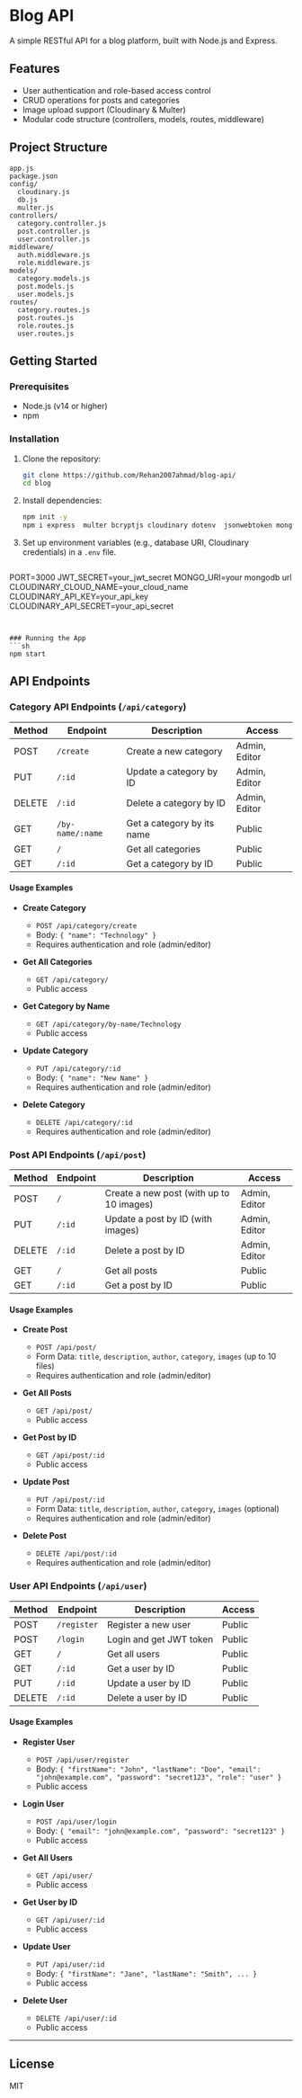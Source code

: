 # Blog API

A simple RESTful API for a blog platform, built with Node.js and Express.

## Features
- User authentication and role-based access control
- CRUD operations for posts and categories
- Image upload support (Cloudinary & Multer)
- Modular code structure (controllers, models, routes, middleware)

## Project Structure
```
app.js
package.json
config/
  cloudinary.js
  db.js
  multer.js
controllers/
  category.controller.js
  post.controller.js
  user.controller.js
middleware/
  auth.middleware.js
  role.middleware.js
models/
  category.models.js
  post.models.js
  user.models.js
routes/
  category.routes.js
  post.routes.js
  role.routes.js
  user.routes.js
```

## Getting Started

### Prerequisites
- Node.js (v14 or higher)
- npm

### Installation
1. Clone the repository:
   ```sh
   git clone https://github.com/Rehan2007ahmad/blog-api/
   cd blog
   ```
2. Install dependencies:
   ```sh
   npm init -y
   npm i express  multer bcryptjs cloudinary dotenv  jsonwebtoken mongoose multer-storage-cloudinary
   ```
3. Set up environment variables (e.g., database URI, Cloudinary credentials) in a `.env` file.
   ```sh
  PORT=3000
  JWT_SECRET=your_jwt_secret
  MONGO_URI=your mongodb url
  CLOUDINARY_CLOUD_NAME=your_cloud_name
  CLOUDINARY_API_KEY=your_api_key
  CLOUDINARY_API_SECRET=your_api_secret
  ```


### Running the App
```sh
npm start
```

## API Endpoints

### Category API Endpoints (`/api/category`)

| Method | Endpoint              | Description                                                      | Access                |
|--------|----------------------|------------------------------------------------------------------|-----------------------|
| POST   | `/create`            | Create a new category                                            | Admin, Editor         |
| PUT    | `/:id`               | Update a category by ID                                          | Admin, Editor         |
| DELETE | `/:id`               | Delete a category by ID                                          | Admin, Editor         |
| GET    | `/by-name/:name`     | Get a category by its name                                       | Public                |
| GET    | `/`                  | Get all categories                                               | Public                |
| GET    | `/:id`               | Get a category by ID                                             | Public                |

#### Usage Examples

- **Create Category**
  - `POST /api/category/create`
  - Body: `{ "name": "Technology" }`
  - Requires authentication and role (admin/editor)

- **Get All Categories**
  - `GET /api/category/`
  - Public access

- **Get Category by Name**
  - `GET /api/category/by-name/Technology`
  - Public access

- **Update Category**
  - `PUT /api/category/:id`
  - Body: `{ "name": "New Name" }`
  - Requires authentication and role (admin/editor)

- **Delete Category**
  - `DELETE /api/category/:id`
  - Requires authentication and role (admin/editor)


### Post API Endpoints (`/api/post`)

| Method | Endpoint      | Description                                 | Access         |
|--------|--------------|---------------------------------------------|---------------|
| POST   | `/`          | Create a new post (with up to 10 images)    | Admin, Editor |
| PUT    | `/:id`       | Update a post by ID (with images)           | Admin, Editor |
| DELETE | `/:id`       | Delete a post by ID                         | Admin, Editor |
| GET    | `/`          | Get all posts                               | Public        |
| GET    | `/:id`       | Get a post by ID                            | Public        |

#### Usage Examples

- **Create Post**
  - `POST /api/post/`
  - Form Data: `title`, `description`, `author`, `category`, `images` (up to 10 files)
  - Requires authentication and role (admin/editor)

- **Get All Posts**
  - `GET /api/post/`
  - Public access

- **Get Post by ID**
  - `GET /api/post/:id`
  - Public access

- **Update Post**
  - `PUT /api/post/:id`
  - Form Data: `title`, `description`, `author`, `category`, `images` (optional)
  - Requires authentication and role (admin/editor)

- **Delete Post**
  - `DELETE /api/post/:id`
  - Requires authentication and role (admin/editor)


### User API Endpoints (`/api/user`)

| Method | Endpoint         | Description                        | Access  |
|--------|------------------|------------------------------------|---------|
| POST   | `/register`      | Register a new user                | Public  |
| POST   | `/login`         | Login and get JWT token            | Public  |
| GET    | `/`              | Get all users                      | Public  |
| GET    | `/:id`           | Get a user by ID                   | Public  |
| PUT    | `/:id`           | Update a user by ID                | Public  |
| DELETE | `/:id`           | Delete a user by ID                | Public  |

#### Usage Examples

- **Register User**
  - `POST /api/user/register`
  - Body: `{ "firstName": "John", "lastName": "Doe", "email": "john@example.com", "password": "secret123", "role": "user" }`
  - Public access

- **Login User**
  - `POST /api/user/login`
  - Body: `{ "email": "john@example.com", "password": "secret123" }`
  - Public access

- **Get All Users**
  - `GET /api/user/`
  - Public access

- **Get User by ID**
  - `GET /api/user/:id`
  - Public access

- **Update User**
  - `PUT /api/user/:id`
  - Body: `{ "firstName": "Jane", "lastName": "Smith", ... }`
  - Public access

- **Delete User**
  - `DELETE /api/user/:id`
  - Public access

---


## License
MIT
